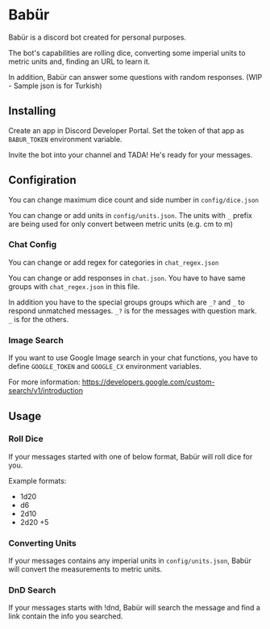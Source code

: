 # Babür

Babür is a discord bot created for personal purposes.

The bot's capabilities are rolling dice, converting some imperial units to metric units and, finding an URL to learn it.

In addition, Babür can answer some questions with random responses. (WIP - Sample json is for Turkish)

## Installing

Create an app in Discord Developer Portal. Set the token of that app as `BABUR_TOKEN` environment variable.

Invite the bot into your channel and TADA! He's ready for your messages.

## Configiration

You can change maximum dice count and side number in `config/dice.json`

You can change or add units in `config/units.json`. The units with `_` prefix are being used for only convert between metric units (e.g. cm to m)

### Chat Config

You can change or add regex for categories in `chat_regex.json`

You can change or add responses in `chat.json`. You have to have same groups with `chat_regex.json` in this file.

In addition you have to the special groups groups which are `_?` and `_` to respond unmatched messages. `_?` is for the messages with question mark. `_` is for the others.

### Image Search

If you want to use Google Image search in your chat functions, you have to define `GOOGLE_TOKEN` and `GOOGLE_CX` environment variables.

For more information: https://developers.google.com/custom-search/v1/introduction

## Usage

### Roll Dice

If your messages started with one of below format, Babür will roll dice for you.

Example formats:
- 1d20
- d6
- 2d10
- 2d20 +5

### Converting Units

If your messages contains any imperial units in `config/units.json`, Babür will convert the measurements to metric units.

### DnD Search

If your messages starts with !dnd, Babür will search the message and find a link contain the info you searched.

